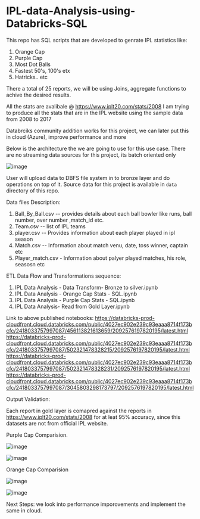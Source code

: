 # IPL-data-Analysis-using-Databricks-SQL

This repo has SQL scripts that are developed to genrate IPL statistics like:
1) Orange Cap
2) Purple Cap
3) Most Dot Balls
4) Fastest 50's, 100's etx
5) Hatricks.. etc

There a total of 25 reports, we will be using Joins, aggregate functions to achive the desired results. 

All the stats are avalibale @ https://www.iplt20.com/stats/2008 I am trying to produce all the stats that are in the IPL website using the sample data from 2008 to 2017

Databrciks community addition works for this project, we can later put this in cloud (Azure), improve performance and more

Below is the architecture the we are going to use for this use case. There are no streaming data sources for this project, its batch oriented only

![image](https://github.com/user-attachments/assets/4b69d057-c52d-43e1-9fd4-5dc373e33ef5)

User will upload data to DBFS file system in to bronze layer and do operations on top of it. Source data for this project is available in `data` directory of this repo.

Data files Description:
1) Ball_By_Ball.csv -- provides details about each ball bowler like runs, ball number, over number ,match_id etc.
2) Team.csv -- list of IPL teams
3) player.csv -- Provides information about each player played in ipl season
4) Match.csv -- Information about match venu, date, toss winner, captain etc
5) Player_match.csv - Information about palyer played matches, his role, seasosn etc

ETL Data Flow and Transformations sequence:
 1) IPL Data Analysis - Data Transform- Bronze to silver.ipynb 
 2) IPL Data Analysis - Orange Cap Stats - SQL.ipynb
 3) IPL Data Analysis - Purple Cap Stats - SQL.ipynb
 4) IPL Data Analysis- Read from Gold Layer.ipynb

Link to above published notebooks:
https://databricks-prod-cloudfront.cloud.databricks.com/public/4027ec902e239c93eaaa8714f173bcfc/2418033757997087/456113821613659/2092576197820195/latest.html
https://databricks-prod-cloudfront.cloud.databricks.com/public/4027ec902e239c93eaaa8714f173bcfc/2418033757997087/502321478328215/2092576197820195/latest.html
https://databricks-prod-cloudfront.cloud.databricks.com/public/4027ec902e239c93eaaa8714f173bcfc/2418033757997087/502321478328231/2092576197820195/latest.html
https://databricks-prod-cloudfront.cloud.databricks.com/public/4027ec902e239c93eaaa8714f173bcfc/2418033757997087/3045803298173797/2092576197820195/latest.html

Output Validation:

Each report in gold layer is comapred against the reports in https://www.iplt20.com/stats/2008 for at leat 95% accuracy, since this datasets are not from official IPL website.

Purple Cap Comparision.

![image](https://github.com/user-attachments/assets/cae19097-e42e-43c0-aa15-20d59da36ebe)


![image](https://github.com/user-attachments/assets/e32b7452-7054-4453-aadd-bb7a6feb9613)

Orange Cap Comparision

![image](https://github.com/user-attachments/assets/9db84657-bf85-4ad8-bd4b-6640706ada46)

![image](https://github.com/user-attachments/assets/85279344-82bf-49c8-b99c-6371ef419a50)


Next Steps: 
we look into performance imporovements and implement the same in cloud.

